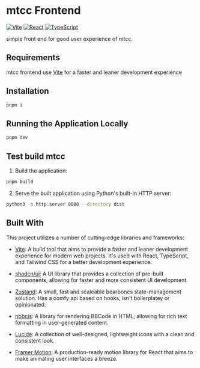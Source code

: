 # mtcc Frontend
[![Vite](https://img.shields.io/badge/Vite-646CFF?style=flat&logo=vite&logoColor=white)](https://vitejs.dev/)
[![React](https://img.shields.io/badge/React-61DAFB?style=flat&logo=react&logoColor=white)](https://reactjs.org/)
[![TypeScript](https://img.shields.io/badge/TypeScript-3178C6?style=flat&logo=typescript&logoColor=white)](https://www.typescriptlang.org/)

simple front end for good user experience of mtcc.

## Requirements
mtcc frontend use [Vite](https://vitejs.dev/) for a faster and leaner development experience

## Installation
```bash
pnpm i
```

## Running the Application Locally
```bash
pnpm dev
```

## Test build mtcc
1. Build the application:
```bash
pnpm build
```
2. Serve the built application using Python's built-in HTTP server:
```bash
python3 -m http.server 8080 --directory dist
```

## Built With

This project utilizes a number of cutting-edge libraries and frameworks:

- [Vite](https://vitejs.dev/): A build tool that aims to provide a faster and leaner development experience for modern web projects. It's used with React, TypeScript, and Tailwind CSS for a better development experience.

- [shadcn/ui](https://ui.shadcn.com/): A UI library that provides a collection of pre-built components, allowing for faster and more consistent UI development.

- [Zustand](https://zustand-demo.pmnd.rs/): A small, fast and scaleable bearbones state-management solution. Has a comfy api based on hooks, isn't boilerplatey or opinionated.

- [nbbcjs](https://www.npmjs.com/package/nbbcjs): A library for rendering BBCode in HTML, allowing for rich text formatting in user-generated content.

- [Lucide](https://lucide.dev/): A collection of well-designed, lightweight icons with a clean and consistent look.

- [Framer Motion](https://www.framer.com/motion/): A production-ready motion library for React that aims to make animating user interfaces a breeze.